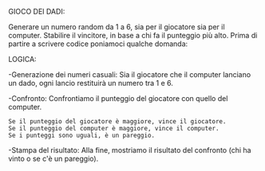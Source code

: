 GIOCO DEI DADI:

Generare un numero random da 1 a 6, sia per il giocatore sia per il computer. Stabilire il vincitore, in base a chi fa il punteggio più alto.
Prima di partire a scrivere codice poniamoci qualche domanda:

LOGICA:

-Generazione dei numeri casuali: 
 Sia il giocatore che il computer lanciano un dado, ogni lancio restituirà un numero tra 1 e 6.

-Confronto: 
 Confrontiamo il punteggio del giocatore con quello del computer.

    Se il punteggio del giocatore è maggiore, vince il giocatore.
    Se il punteggio del computer è maggiore, vince il computer.
    Se i punteggi sono uguali, è un pareggio.

-Stampa del risultato: Alla fine, mostriamo il risultato del confronto (chi ha vinto o se c'è un pareggio).